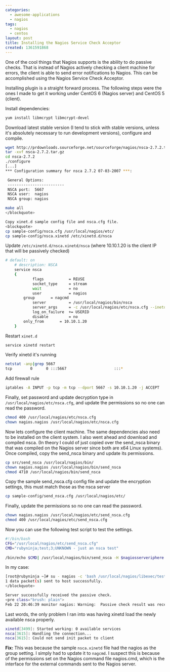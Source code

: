 ```yaml
---
categories:
  - awesome-applications
  - nagios
tags:
  - nagios
  - centos
layout: post
title: Installing the Nagios Service Check Acceptor
created: 1361591868
---
```


One of the cool things that Nagios supports is the ability to do passive checks. That is instead of Nagios actively checking a client machine for errors, the client is able to send error notifications to Nagios. This can be accomplished using the Nagios Service Check Acceptor.

Installing plugin is a straight forward process. The following steps were the ones I made to get it working under CentOS 6 (Nagios server) and CentOS 5 (client).

Install dependencies:

```bash
yum install libmcrypt libmcrypt-devel
```

Download latest stable version (I tend to stick with stable versions, unless it's absolutely necessary to run development versions), configure and compile.

```bash
wget http://prdownloads.sourceforge.net/sourceforge/nagios/nsca-2.7.2.tar.gz
tar -xvf nsca-2.7.2.tar.gz
cd nsca-2.7.2
./configure
[...]
*** Configuration summary for nsca 2.7.2 07-03-2007 ***:

 General Options:
 -------------------------
 NSCA port:  5667
 NSCA user:  nagios
 NSCA group: nagios

make all
</blockquote>

Copy xinet.d sample config file and nsca.cfg file.
<blockquote>
cp sample-config/nsca.cfg /usr/local/nagios/etc/
cp sample-config/nsca.xinetd /etc/xinetd.d/nsca
```

 Update `/etc/xinetd.d/nsca.xinetd/nsca` (where 10.10.1.20 is the client IP that will be passively checked)

```bash
# default: on
	# description: NSCA
	service nsca
	{
        	flags           = REUSE
	        socket_type     = stream        
        	wait            = no
	        user            = nagios
		group		= nagcmd
        	server          = /usr/local/nagios/bin/nsca
	        server_args     = -c /usr/local/nagios/etc/nsca.cfg --inetd
        	log_on_failure  += USERID
	        disable         = no
		only_from       = 10.10.1.20
	}
```

Restart `xinet.d` 

```bash
service xinetd restart
```

Verify xinetd it's running

```bash
netstat -anp|grep 5667
tcp        0      0 :::5667                     :::*                        LISTEN      30008/xinetd 
```

Add firewall rule

```bash
iptables -A INPUT -p tcp -m tcp --dport 5667 -s 10.10.1.20 -j ACCEPT
```

Finally, set password and update decryption type in `/usr/local/nagios/etc/nsca.cfg`, and update the permissions so no one can read the password.

```bash
chmod 400 /usr/local/nagios/etc/nsca.cfg
chown nagios.nagios /usr/local/nagios/etc/nsca.cfg
```


Now lets configure the client machine. The same dependencies also need to be installed on the client system. I also went ahead and download and compiled nsca. (In theory I could of just copied over the send_nsca binary that was compiled on the Nagios server since both are x64 Linux systems).
Once compiled, copy the send_nsca binary and update its permissions.

```bash
cp src/send_nsca /usr/local/nagios/bin/
chown nagios.nagios /usr/local/nagios/bin/send_nsca
chmod 4710 /usr/local/nagios/bin/send_nsca
```

Copy the sample send_nsca.cfg config file and update the encryption settings, this must match those as the nsca server

```bash
cp sample-config/send_nsca.cfg /usr/local/nagios/etc/
```

Finally, update the permissions so no one can read the password. 

```bash
chown nagios.nagios /usr/local/nagios/etc/send_nsca.cfg 
chmod 400 /usr/local/nagios/etc/send_nsca.cfg 
```

Now you can use the following test script to test the settings.

```bash
#!/bin/bash
CFG="/usr/local/nagios/etc/send_nsca.cfg"
CMD="rubyninja;test;3;UNKNOWN - just an nsca test"
 
/bin/echo $CMD| /usr/local/nagios/bin/send_nsca -H $nagiosserveriphere -d ';' -c $CFG
```

In my case:

```bash
[root@rubyninja ~]# su - nagios -c 'bash /usr/local/nagios/libexec/test_nsca'
1 data packet(s) sent to host successfully.
</blockquote>

Server successfully received the passive check.
<pre class="brush: plain">
Feb 22 20:46:39 monitor nagios: Warning:  Passive check result was received for service 'test' on host 'rubyninja', but the service could not be found!
```

Last words, the only problem I ran into was having xinetd load the newly available nsca properly.

```bash
xinetd[3499]: Started working: 0 available services
nsca[3615]: Handling the connection...
nsca[3615]: Could not send init packet to client
```

**Fix:** This was because the sample `nsca.xinetd` file had the nagios as the group setting. I simply had to update it to `nagcmd`. I suspect this is because of the permissions set on the Nagios command file nagios.cmd, which is the interface for the external commands sent to the Nagios server.
